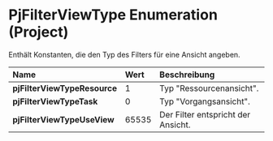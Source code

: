 
# PjFilterViewType Enumeration (Project)

Enthält Konstanten, die den Typ des Filters für eine Ansicht angeben.



|**Name**|**Wert**|**Beschreibung**|
|:-----|:-----|:-----|
|**pjFilterViewTypeResource**|1|Typ "Ressourcenansicht".|
|**pjFilterViewTypeTask**|0|Typ "Vorgangsansicht".|
|**pjFilterViewTypeUseView**|65535|Der Filter entspricht der Ansicht.|
